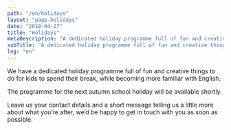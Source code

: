 ```yaml
---
path: "/en/holidays"
layout: "page-holidays"
date: "2018-04-27"
title: "Holidays"
metaDescription: "A dedicated holiday programme full of fun and creative things to do for kids to spend their break."
subTitle: "A dedicated holiday programme full of fun and creative things to do for kids to spend their break."
lng: "en"
---
```


We have a dedicated holiday programme full of fun and creative things to do for kids to spend their break, while becoming more familiar with English. 

The programme for the next autumn school holiday will be available shortly. 

Leave us your contact details and a short message telling us a little more about what you’re after, we’d be happy to get in touch with you as soon as possible.